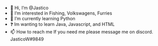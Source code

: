 - 👋 Hi, I’m @Jastico
- 👀 I’m interested in Fishing, Volkswagens, Furries
- 🌱 I’m currently learning Python
- ❓ Im wanting to learn Java, Javascript, and HTML 
- 📫 How to reach me If you need me please message me on discord. JasticoW#9849

<!---
Jastico/Jastico is a ✨ special ✨ repository because its `README.md` (this file) appears on your GitHub profile.
You can click the Preview link to take a look at your changes.
--->

